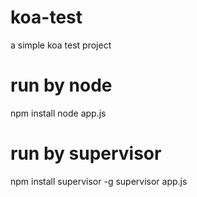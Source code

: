 # koa-test
a simple koa test project

# run by node
npm install
node app.js

# run by supervisor
npm install supervisor -g
supervisor app.js
